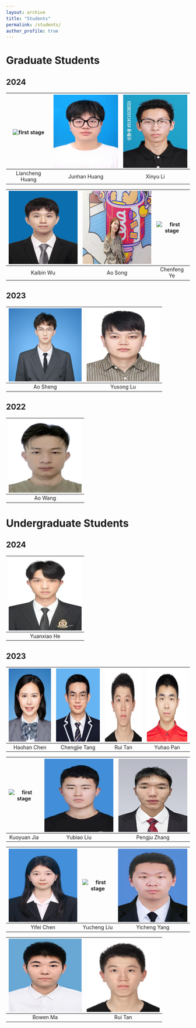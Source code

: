 ```yaml
---
layout: archive
title: "Students"
permalink: /students/
author_profile: true
---
```


Graduate Students
======

## 2024

<img align="middle" src="/images/lchuang.jpg" alt="first stage" width=200 height=200/> |<img align="middle" src="/images/jhhuang.jpg" alt="first stage" width=200 height=200/> |<img align="middle" src="/images/xinyuli.jpg" alt="first stage" width=200 height=200/>|
:-----:|:-----:|:-----:|
Liancheng Huang|Junhan Huang|Xinyu Li|


<img align="middle" src="/images/kbwu.jpg" alt="first stage" width=200 height=200/> |<img align="middle" src="/images/asong.jpg" alt="first stage" width=200 height=200/> |<img align="middle" src="/images/cfye.jpg" alt="first stage" width=200 height=200/>|
:-----:|:-----:|:-----:|
Kaibin Wu|Ao Song|Chenfeng Ye|

## 2023

<img align="middle" src="/images/ashen.jpg" alt="first stage" width=200 height=200/> |<img align="middle" src="/images/yslu.jpg" alt="first stage" width=200 height=200/> |
:-----:|:-----:
Ao Sheng|Yusong Lu

## 2022

<img align="middle" src="/images/awang.jpg" alt="first stage" width=200  height=200/>| 
:-----:| 
Ao Wang| 

Undergraduate Students
======

## 2024

<img align="middle" src="/images/yxhe.jpg" alt="first stage" width=200 height=200/> |
:-----:|
Yuanxiao He|


## 2023

<img align="middle" src="/images/hhchen.jpg" alt="first stage" width=200 height=200/> |<img align="middle" src="/images/jctang.jpg" alt="first stage" width=200 height=200/> |<img align="middle" src="/images/rtan.jpg" alt="first stage" width=200 height=200/>|<img align="middle" src="/images/yhpan.jpg" alt="first stage" width=200 height=200/>|
:-----:|:-----:|:-----:|:-----:
Haohan Chen|Chengjie Tang|Rui Tan|Yuhao Pan

<img align="middle" src="/images/xxxx.jpg" alt="first stage" width=200 height=200/> |<img align="middle" src="/images/byliu.jpg" alt="first stage" width=200 height=200/> |<img align="middle" src="/images/pjzhang.jpg" alt="first stage" width=200 height=200/> |
:-----:|:-----:|:-----:|
Kuoyuan Jia|Yubiao Liu|Pengju Zhang


<img align="middle" src="/images/yfchen.jpg" alt="first stage" width=200 height=200/> |<img align="middle" src="/images/ycliu.jpg" alt="first stage" width=200 height=200/> |<img align="middle" src="/images/ycyang.jpg" alt="first stage" width=200 height=200/> |
:-----:|:-----:|:-----:|
Yifei Chen|Yucheng Liu|Yicheng Yang


<img align="middle" src="/images/bwma.jpg" alt="first stage" width=200 height=200/> |<img align="middle" src="/images/rtan.jpg" alt="first stage" width=200 height=200/> 
:-----:|:-----:
Bowen Ma|Rui Tan





